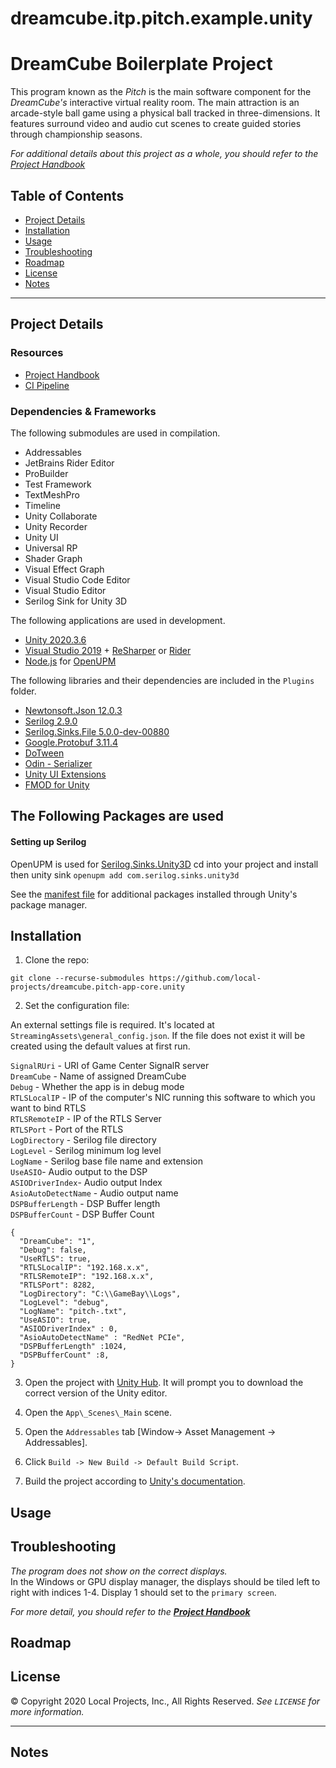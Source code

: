 # dreamcube.itp.pitch.example.unity

# DreamCube Boilerplate Project

This program known as the _Pitch_ is the main software component for the _DreamCube's_ interactive virtual reality room. The main attraction is an arcade-style ball game using a physical ball tracked in three-dimensions. It features surround video and audio cut scenes to create guided stories through championship seasons.

_For additional details about this project as a whole, you should refer to the [Project Handbook](https://github.com/local-projects/manutd.project-handbook)_


<!-- TOC -->

## Table of Contents

- [Project Details](#project-details)
- [Installation](#installation)
- [Usage](#usage)
- [Troubleshooting](#troubleshooting)
- [Roadmap](#roadmap)
- [License](#license)
- [Notes](#notes)

---

<!-- Project Details -->

## Project Details

### Resources

- [Project Handbook](https://github.com/local-projects/manutd.project-handbook)
- [CI Pipeline](http://build.localprojects.com/project/ManU)

### Dependencies & Frameworks

The following submodules are used in compilation.
- Addressables
- JetBrains Rider Editor
- ProBuilder
- Test Framework
- TextMeshPro
- Timeline
- Unity Collaborate
- Unity Recorder
- Unity UI
- Universal RP
- Shader Graph
- Visual Effect Graph
- Visual Studio Code Editor
- Visual Studio Editor
- Serilog Sink for Unity 3D

The following applications are used in development.

- [Unity 2020.3.6](https://download.unity3d.com/download_unity)
- [Visual Studio 2019](https://visualstudio.microsoft.com/) + [ReSharper](https://www.jetbrains.com/resharper/) or [Rider](https://www.jetbrains.com/rider/)
- [Node.js](https://nodejs.org/dist/v12.18.4/node-v12.18.4-x64.msi) for [OpenUPM](https://openupm.com/)

The following libraries and their dependencies are included in the `Plugins` folder.

- [Newtonsoft.Json 12.0.3](https://www.nuget.org/packages/Newtonsoft.Json/)
- [Serilog 2.9.0](https://www.nuget.org/packages/serilog/)
- [Serilog.Sinks.File 5.0.0-dev-00880](https://www.nuget.org/packages/Serilog.Sinks.File/5.0.0-dev-00880)
- [Google.Protobuf 3.11.4](https://www.nuget.org/packages/Google.Protobuf)
- [DoTween](https://github.com/Demigiant/dotween)
- [Odin - Serializer](https://github.com/TeamSirenix/odin-serializer)
- [Unity UI Extensions](https://bitbucket.org/UnityUIExtensions)
- [FMOD for Unity](https://assetstore.unity.com/packages/tools/audio/fmod-for-unity-161631?aid=1100l355n&gclid=CjwKCAiAzNj9BRBDEiwAPsL0d_vc0xfTtM6wHIY1iyJHxMc5aTb8ya7XVmjeK4mfO_wSZDS4KieusBoCAagQAvD_BwE&pubref=UnityAssets%2ADyn09%2A1723478829%2A67594162255%2A336275757769%2Ag%2A%2A%2Ab%2Ac%2Agclid%3DCjwKCAiAzNj9BRBDEiwAPsL0d_vc0xfTtM6wHIY1iyJHxMc5aTb8ya7XVmjeK4mfO_wSZDS4KieusBoCAagQAvD_BwE&utm_source=aff)

The Following Packages are used
- 

#### Setting up Serilog

OpenUPM is used for [Serilog.Sinks.Unity3D](https://openupm.com/packages/com.serilog.sinks.unity3d/)
cd into your project and install then unity sink
`openupm add com.serilog.sinks.unity3d`

See the [manifest file](https://github.com/local-projects/dreamcube.pitch-app-shell.unity/blob/main/Dreamcube.pitch-app-shell/Packages/manifest.json) for additional packages installed through Unity's package manager.

<!-- Installation -->

## Installation

1. Clone the repo:
```
git clone --recurse-submodules https://github.com/local-projects/dreamcube.pitch-app-core.unity
```

2. Set the configuration file:

An external settings file is required. It's located at `StreamingAssets\general_config.json`.
If the file does not exist it will be created using the default values at first run.

`SignalRUri` - URI of Game Center SignalR server <br />
`DreamCube` - Name of assigned DreamCube <br />
`Debug` - Whether the app is in debug mode <br />
`RTLSLocalIP` - IP of the computer's NIC running this software to which you want to bind RTLS <br />
`RTLSRemoteIP` - IP of the RTLS Server <br />
`RTLSPort` - Port of the RTLS <br />
`LogDirectory` - Serilog file directory <br />
`LogLevel` - Serilog minimum log level <br />
`LogName` - Serilog base file name and extension <br />
`UseASIO`- Audio output to the DSP <br />
`ASIODriverIndex`- Audio output Index <br />
`AsioAutoDetectName` - Audio output name <br />
`DSPBufferLength` - DSP Buffer length <br />
`DSPBufferCount` - DSP Buffer Count <br />


```
{
  "DreamCube": "1",
  "Debug": false,
  "UseRTLS": true,
  "RTLSLocalIP": "192.168.x.x",
  "RTLSRemoteIP": "192.168.x.x",
  "RTLSPort": 8282,
  "LogDirectory": "C:\\GameBay\\Logs",
  "LogLevel": "debug",
  "LogName": "pitch-.txt",
  "UseASIO": true,
  "ASIODriverIndex" : 0,
  "AsioAutoDetectName" : "RedNet PCIe",
  "DSPBufferLength" :1024,
  "DSPBufferCount" :8,
}
```


3. Open the project with [Unity Hub](https://unity3d.com/get-unity/download). It will prompt you to download the correct version of the Unity editor.

4. Open the `App\_Scenes\_Main` scene.

5. Open the `Addressables` tab [Window-> Asset Management -> Addressables].

6. Click `Build -> New Build -> Default Build Script`.

7. Build the project according to [Unity's documentation](https://docs.unity3d.com/Manual/PublishingBuilds.html).


<!-- USAGE -->

## Usage




<!-- TROUBLESHOOTING -->

## Troubleshooting

_The program does not show on the correct displays._<br />
In the Windows or GPU display manager, the displays should be tiled left to right with indices 1-4. Display 1 should set to the `primary screen`.

_For more detail, you should refer to the **[Project Handbook](https://github.com/local-projects/manutd.project-handbook)**_

<!-- ROADMAP -->

## Roadmap


<!-- LICENSE -->

## License

© Copyright 2020 Local Projects, Inc., All Rights Reserved.
_See `LICENSE` for more information._

---

<!-- NOTES -->

## Notes



